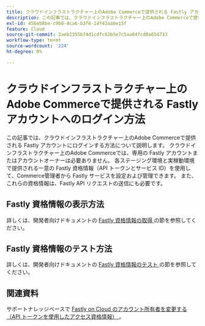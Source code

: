 ```yaml
---
title: クラウドインフラストラクチャー上のAdobe Commerceで提供される Fastly アカウントへのログイン方法
description: この記事では、クラウドインフラストラクチャー上のAdobe Commerceで提供される Fastly アカウントにログインする方法について説明します。 クラウドインフラストラクチャー上のAdobe Commerceでは、専用の Fastly アカウントまたはアカウントオーナーは必要ありません。 各ステージング環境と実稼動環境で提供される一意の Fastly 資格情報（API トークンとサービス ID）を使用して、Commerce管理者から Fastly サービスを設定および管理できます。 また、これらの資格情報は、Fastly API リクエストの送信にも必要です。
exl-id: 456eb8be-c9b8-4ca6-b3f6-14f43aabe15f
feature: Cloud
source-git-commit: 2aeb2355b74d1cdfc62b5e7c5aa04fcd0a654733
workflow-type: tm+mt
source-wordcount: '224'
ht-degree: 0%

---
```


# クラウドインフラストラクチャー上のAdobe Commerceで提供される Fastly アカウントへのログイン方法

この記事では、クラウドインフラストラクチャー上のAdobe Commerceで提供される Fastly アカウントにログインする方法について説明します。 クラウドインフラストラクチャー上のAdobe Commerceでは、専用の Fastly アカウントまたはアカウントオーナーは必要ありません。 各ステージング環境と実稼動環境で提供される一意の Fastly 資格情報（API トークンとサービス ID）を使用して、Commerce管理者から Fastly サービスを設定および管理できます。 また、これらの資格情報は、Fastly API リクエストの送信にも必要です。

## Fastly 資格情報の表示方法

詳しくは、開発者向けドキュメントの [Fastly 資格情報の取得 ](https://experienceleague.adobe.com/en/docs/commerce-cloud-service/user-guide/cdn/setup-fastly/fastly-configuration#cloud-fastly-creds) の節を参照してください。

## Fastly 資格情報のテスト方法

詳しくは、開発者向けドキュメントの [Fastly 資格情報のテスト ](https://experienceleague.adobe.com/en/docs/commerce-cloud-service/user-guide/cdn/setup-fastly/fastly-configuration#test-the-fastly-credentials) の節を参照してください。

## 関連資料

サポートナレッジベースで [Fastly on Cloud のアカウント所有者を変更する（API トークンを使用したアクセス資格情報） ](/help/how-to/general/change-account-owner-access-credentials-via-api-tokens-for-fastly-on-cloud.md)。
